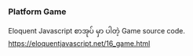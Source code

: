 ### Platform Game

Eloquent Javascript စာအုပ် မှာ ပါတဲ့ Game source code.
https://eloquentjavascript.net/16_game.html